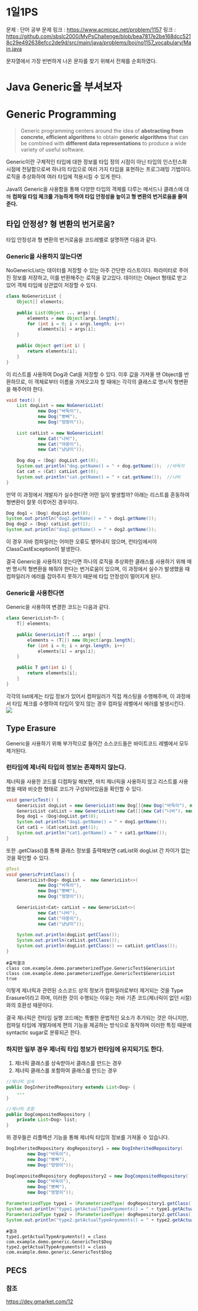 # 1일1PS
문제 : 단어 공부
문제 링크 : https://www.acmicpc.net/problem/1157
링크 : https://github.com/sbslc2000/MyPsChallenge/blob/bea7817e2be168dcc5218c29e492638efcc2de9d/src/main/java/problems/boj/no1157_vocabulary/Main.java

문자열에서 가장 빈번하게 나온 문자를 찾기 위해서 전체를 순회하였다.

# Java Generic을 부셔보자
# Generic Programming 
> Generic programming centers around the idea of **abstracting from concrete, efficient algorithms** to obtain **generic algorithms** that can be combined with **different data representations** to produce a wide variety of useful software.

Generic이란 구체적인 타입에 대한 정보를 타입 정의 시점이 아닌 타입의 인스턴스화 시점에 전달함으로써 하나의 타입으로 여러 가지 타입을 표현하는 프로그래밍 기법이다. 로직을 추상화하여 여러 타입에 적용시킬 수 있게 한다.

Java의 Generic을 사용함을 통해 다양한 타입의 객체를 다루는 메서드나 클래스에 대해 **컴파일 타임 체크를 가능하게 하여 타입 안정성을 높이고 형 변환의 번거로움을 줄여준다.**

## 타입 안정성? 형 변환의 번거로움?
타입 안정성과 형 변환의 번거로움을 코드레벨로 설명하면 다음과 같다.

### Generic을 사용하지 않는다면

NoGenericList는 데이터를 저장할 수 있는 아주 간단한 리스트이다. 파라미터로 주어진 정보를 저장하고, 이를 반환해주는 로직을 갖고있다. 데이터는 Object 형태로 받고 있어 객체 타입에 상관없이 저장할 수 있다.
```java
class NoGenericList {  
    Object[] elements;  
  
    public List(Object ... args) {  
        elements = new Object[args.length];  
        for (int i = 0; i < args.length; i++)  
            elements[i] = args[i];  
    }  
  
    public Object get(int i) {  
        return elements[i];  
    }  
}
```

이 리스트를 사용하여 Dog과 Cat을 저장할 수 있다. 이후 값을 가져올 땐 Object를 반환하므로, 이 객체로부터 이름을 가져오고자 할 때에는 각각의 클래스로 명시적 형변환을 해주어야 한다.
```java
void test() {  
    List dogList = new NoGenericList(  
            new Dog("바둑이"),  
            new Dog("뽀삐"),  
            new Dog("멍멍이"));  
      
    List catList = new NoGenericList(  
            new Cat("나비"),  
            new Cat("야옹이"),  
            new Cat("냥냥이"));  
      
    Dog dog = (Dog) dogList.get(0);  
    System.out.println("dog.getName() = " + dog.getName());  //바둑이
    Cat cat = (Cat) catList.get(0);  
    System.out.println("cat.getName() = " + cat.getName());  //나비
}
```

만약 이 과정에서 개발자가 실수한다면 어떤 일이 발생할까? 아래는 리스트를 혼동하여 형변환이 잘못 이루어진 경우이다.
```java
Dog dog1 = (Dog) dogList.get(0);  
System.out.println("dog2.getName() = " + dog1.getName());  
Dog dog2 = (Dog) catList.get(1);  
System.out.println("dog2.getName() = " + dog2.getName());
```
이 경우 자바 컴파일러는 어떠한 오류도 뱉어내지 않으며, 런타임에서야 ClassCastException이 발생한다.

결국 Generic을 사용하지 않는다면 하나의 로직을 추상화한 클래스를 사용하기 위해 매번 명시적 형변환을 해줘야 한다는 번거로움이 있으며, 이 과정에서 실수가 발생했을 때 컴파일러가 에러를 잡아주지 못하기 때문에 타입 안정성이 떨어지게 된다.

### Generic을 사용한다면

Generic을 사용하여 변경한 코드는 다음과 같다.
```java
class GenericList<T> {  
    T[] elements;  
  
    public GenericList(T ... args) {  
        elements = (T[]) new Object[args.length];  
        for (int i = 0; i < args.length; i++)  
            elements[i] = args[i];  
    }  
  
    public T get(int i) {  
        return elements[i];  
    }  
}
```

각각의 list에게는 타입 정보가 있어서 컴파일러가 직접 캐스팅을 수행해주며, 이 과정에서 타입 체크를 수행하여 타입이 맞지 않는 경우 컴파일 레벨에서 에러를 발생시킨다. 
![](https://i.imgur.com/MQ2b2xm.png)

## Type Erasure
Generic을 사용하기 위해 부가적으로 들어간 소스코드들은 바이트코드 레벨에서 모두 제거된다.

### 런타임에 제너릭 타입의 정보는 존재하지 않는다. 
제너릭을 사용한 코드를 디컴파일 해보면, 마치 제너릭을 사용하지 않고 리스트를 사용했을 때와 비슷한 형태로 코드가 구성되어있음을 확인할 수 있다.  
```java
void genericTest() {  
    GenericList dogList = new GenericList(new Dog[]{new Dog("바둑이"), new Dog("뽀삐"), new Dog("멍멍이")});  
    GenericList catList = new GenericList(new Cat[]{new Cat("나비"), new Cat("야옹이"), new Cat("냥냥이")});  
    Dog dog1 = (Dog)dogList.get(0);  
    System.out.println("dog1.getName() = " + dog1.getName());  
    Cat cat1 = (Cat)catList.get(1);  
    System.out.println("cat1.getName() = " + cat1.getName());  
}
```

또한 .getClass()를 통해 클래스 정보를 출력해보면 catList와 dogList 간 차이가 없는 것을 확인할 수 있다.
```java
@Test  
void genericPrintClass() {  
    GenericList<Dog> dogList =  new GenericList<>(  
            new Dog("바둑이"),  
            new Dog("뽀삐"),  
            new Dog("멍멍이"));  
  
    GenericList<Cat> catList = new GenericList<>(  
            new Cat("나비"),  
            new Cat("야옹이"),  
            new Cat("냥냥이"));  
  
    System.out.println(dogList.getClass());  
    System.out.println(catList.getClass());  
    System.out.println(dogList.getClass() == catList.getClass());  
}
```

```
#출력결과
class com.example.demo.parameterizedType.GenericTest$GenericList
class com.example.demo.parameterizedType.GenericTest$GenericList
true
```
이렇게 제너릭과 관련된 소스코드 상의 정보가 컴파일러로부터 제거되는 것을 Type Erasure이라고 하며, 이러한 것이 수행되는 이유는 자바 기존 코드(제너릭이 없던 시절)와의 호환성 때문이다.

결국 제너릭은 런타임 실행 코드에는 특별한 문법적인 요소가 추가되는 것은 아니지만, 컴파일 타임에 개발자에게 편의 기능을 제공하는 방식으로 동작하며 이러한 특징 때문에 syntactic sugar로 분류되곤 한다.

### 하지만 일부 경우 제너릭 타입 정보가 런타임에 유지되기도 한다.
1. 제너릭 클래스를 상속받아서 클래스를 만드는 경우
2. 제너릭 클래스를 포함하여 클래스를 만드는 경우
```java
//제너릭 상속
public DogInheritedRepository extends List<Dog> {
	...
}

//제너릭 포함
public DogCompositedRepository {
	private List<Dog> list;
}
```

위 경우들은 리플렉션 기능을 통해 제너릭 타입의 정보를 가져올 수 있습니다.
```java
DogInheritedRepository dogRepository1 = new DogInheritedRepository(  
        new Dog("바둑이"),  
        new Dog("뽀삐"),  
        new Dog("멍멍이"));  
  
DogCompositedRepository dogRepository2 = new DogCompositedRepository(  
        new Dog("바둑이"),  
        new Dog("뽀삐"),  
        new Dog("멍멍이"));  
  
ParameterizedType type1 = (ParameterizedType) dogRepository1.getClass().getGenericSuperclass();  
System.out.println("type1.getActualTypeArguments() = " + type1.getActualTypeArguments()[0]);  
ParameterizedType type2 = (ParameterizedType) dogRepository2.getClass().getDeclaredFields()[0].getGenericType();  
System.out.println("type2.getActualTypeArguments() = " + type2.getActualTypeArguments()[0]);
```

```
#결과
type1.getActualTypeArguments() = class com.example.demo.generic.GenericTest$Dog
type2.getActualTypeArguments() = class com.example.demo.generic.GenericTest$Dog
```

## PECS
### 참조 
https://dev.gmarket.com/12